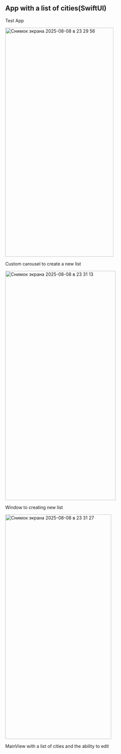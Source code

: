 ## App with a list of cities(SwiftUI)

Test App 

<img width="343" height="723" alt="Снимок экрана 2025-08-08 в 23 29 56" src="https://github.com/user-attachments/assets/728ce316-7be6-4929-a8d8-4a95ee9a0218" />

Custom carousel to create a new list


<img width="350" height="724" alt="Снимок экрана 2025-08-08 в 23 31 13" src="https://github.com/user-attachments/assets/51f0b02d-29ba-4e86-be63-1a81d6e4b2a1" />

Window to creating new list

<img width="336" height="709" alt="Снимок экрана 2025-08-08 в 23 31 27" src="https://github.com/user-attachments/assets/5bbb4fa3-7f78-4233-9f41-cbcb90b85401" />

MainView with a list of cities and the ability to edit
